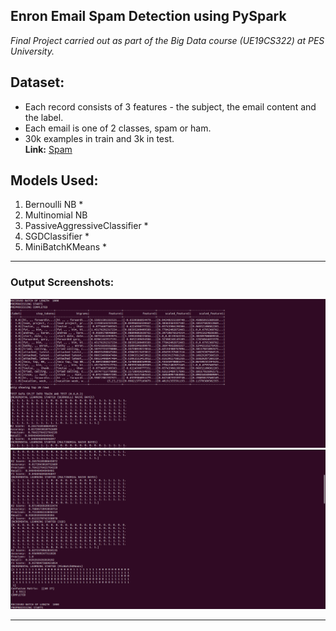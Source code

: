 ## Enron Email Spam Detection using PySpark
*Final Project carried out as part of the Big Data course (UE19CS322) at PES University.*
## Dataset:
- Each record consists of 3 features - the subject, the email content and the label. 
- Each email is one of 2 classes, spam or ham.
- 30k examples in train and 3k in test.
\
**Link:** [Spam](https://drive.google.com/drive/folders/1mMPa21_FInHVNOaG5irmve42Su6dI77K)

## Models Used:
1. Bernoulli NB *
2. Multinomial NB
3. PassiveAggressiveClassifier *
4. SGDClassifier *
5. MiniBatchKMeans *
-----
### Output Screenshots:
![***Output Screenshot 1***](ss1.png)
![***Output Screenshot 2***](ss2.png)

-----
